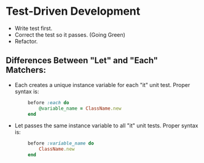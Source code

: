 Test-Driven Development
=============================================================
- Write test first.
- Correct the test so it passes. (Going Green)
- Refactor.

## Differences Between "Let" and "Each" Matchers:
* Each creates a unique instance variable for each "it" unit test.
	Proper syntax is:

```ruby
		before :each do
			@variable_name = ClassName.new
		end
```

* Let passes the same instance variable to all "it" unit tests.
	Proper syntax is:

```ruby
		before :variable_name do
			ClassName.new
		end
```